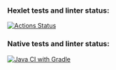 ### Hexlet tests and linter status:
[![Actions Status](https://github.com/io681/java-project-72/actions/workflows/hexlet-check.yml/badge.svg)](https://github.com/io681/java-project-72/actions)

### Native tests and linter status:
[![Java CI with Gradle](https://github.com/io681/java-project-72/actions/workflows/main.yml/badge.svg)](https://github.com/io681/java-project-72/actions/workflows/main.yml)
